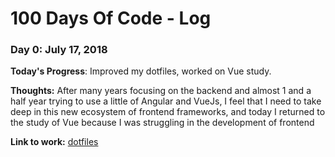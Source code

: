 # 100 Days Of Code - Log

### Day 0: July 17, 2018

**Today's Progress**: Improved my dotfiles, worked on Vue study.

**Thoughts:** After many years focusing on the backend and almost 1 and a half year trying to use a little of Angular and VueJs, I feel that I need to take deep in this new ecosystem of frontend frameworks, and today I returned to the study of Vue because I was struggling in the development of frontend

**Link to work:** [dotfiles](https://github.com/davibusanello/dotfiles)